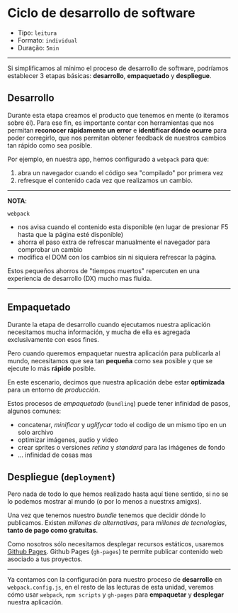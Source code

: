 # Ciclo de desarrollo de software

* Tipo: `leitura`
* Formato: `individual`
* Duração: `5min`

***

Si simplificamos al mínimo el proceso de desarrollo de software, podríamos
establecer 3 etapas básicas: **desarrollo**, **empaquetado** y **despliegue**.

## Desarrollo

Durante esta etapa creamos el producto que tenemos en mente (o iteramos sobre
él). Para ese fin, es importante contar con herramientas que nos permitan
**reconocer rápidamente un error** e **identificar dónde ocurre** para poder
corregirlo, que nos permitan obtener feedback de nuestros cambios tan rápido
como sea posible.

Por ejemplo, en nuestra app, hemos configurado a `webpack` para que:

1. abra un navegador cuando el código sea "compilado" por primera vez
2. refresque el contenido cada vez que realizamos un cambio.

***

**NOTA**:

`webpack`

* nos avisa cuando el contenido esta disponible (en lugar de presionar F5
  hasta que la página esté disponible)
* ahorra el paso extra de refrescar manualmente el navegador para comprobar un
  cambio
* modifica el DOM con los cambios sin ni siquiera refrescar la página.

Estos pequeños ahorros de "tiempos muertos" repercuten en una experiencia de
desarrollo (DX) mucho mas fluída.

***

## Empaquetado

Durante la etapa de desarrollo cuando ejecutamos nuestra aplicación necesitamos
mucha información, y mucha de ella es agregada exclusivamente con esos fines.

Pero cuando queremos empaquetar nuestra aplicación para publicarla al mundo,
necesitamos que sea tan **pequeña** como sea posible y que se ejecute lo más
**rápido** posible.

En este escenario, decimos que nuestra aplicación debe estar **optimizada**
para un entorno de *producción*.

Estos procesos de *empaquetado* (`bundling`) puede tener infinidad de pasos,
algunos comunes:

* concatenar, *minificar* y *uglifycar* todo el codigo de un mismo tipo en un
  solo archivo
* optimizar imágenes, audio y video
* crear sprites o versiones *retina* y *standard* para las iḿágenes de fondo
* ... infinidad de cosas mas

## Despliegue (`deployment`)

Pero nada de todo lo que hemos realizado hasta aquí tiene sentido, si no se lo
podemos mostrar al mundo (o por lo menos a nuestrxs amigxs).

Una vez que tenemos nuestro *bundle* tenemos que decidir dónde lo publicamos.
Existen *millones de alternativas*, para *millones de tecnologías*, **tanto de
pago como gratuitas**.

Como nosotros sólo necesitamos desplegar recursos estáticos, usaremos
[Github Pages](https://pages.github.com/). Github Pages (`gh-pages`) te
permite publicar contenido web asociado a tus proyectos.

***

Ya contamos con la configuración para nuestro proceso de **desarrollo** en
`webpack.config.js`, en el resto de las lecturas de esta unidad, veremos cómo
usar `webpack`, `npm scripts` y `gh-pages` para **empaquetar** y **desplegar**
nuestra aplicación.
